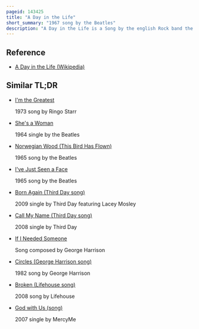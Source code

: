 ```yaml
---
pageid: 143425
title: "A Day in the Life"
short_summary: "1967 song by the Beatles"
description: "A Day in the Life is a Song by the english Rock band the Beatles released as the final Track of their 1967 Album Sgt. Pepper's Lonely Hearts Club Band. The Opening and Closing Sections of the Song were primarily written by John Lennon with paul Mccartney contributing in the middle Section of the Song. All four Beatles played a Role in shaping the final Arrangement of the Song."
---
```


## Reference

- [A Day in the Life (Wikipedia)](https://en.wikipedia.org/?curid=143425)

## Similar TL;DR

- [I'm the Greatest](/tldr/en/im-the-greatest)

  1973 song by Ringo Starr

- [She's a Woman](/tldr/en/shes-a-woman)

  1964 single by the Beatles

- [Norwegian Wood (This Bird Has Flown)](/tldr/en/norwegian-wood-this-bird-has-flown)

  1965 song by the Beatles

- [I've Just Seen a Face](/tldr/en/ive-just-seen-a-face)

  1965 song by the Beatles

- [Born Again (Third Day song)](/tldr/en/born-again-third-day-song)

  2009 single by Third Day featuring Lacey Mosley

- [Call My Name (Third Day song)](/tldr/en/call-my-name-third-day-song)

  2008 single by Third Day

- [If I Needed Someone](/tldr/en/if-i-needed-someone)

  Song composed by George Harrison

- [Circles (George Harrison song)](/tldr/en/circles-george-harrison-song)

  1982 song by George Harrison

- [Broken (Lifehouse song)](/tldr/en/broken-lifehouse-song)

  2008 song by Lifehouse

- [God with Us (song)](/tldr/en/god-with-us-song)

  2007 single by MercyMe
